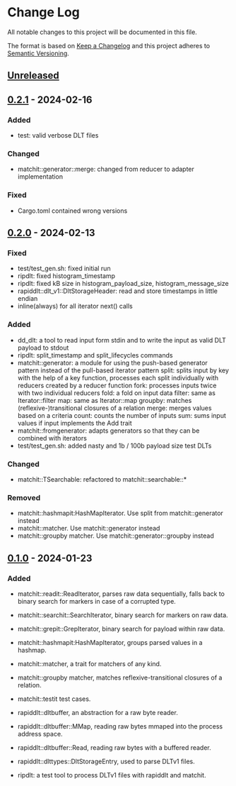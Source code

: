 # Change Log

All notable changes to this project will be documented in this file.

The format is based on [Keep a Changelog](http://keepachangelog.com/)
and this project adheres to [Semantic Versioning](http://semver.org/).

## [Unreleased]

## [0.2.1] - 2024-02-16

### Added
- test: valid verbose DLT files

### Changed
- matchit::generator::merge: changed from reducer to adapter implementation

### Fixed
- Cargo.toml contained wrong versions

## [0.2.0] - 2024-02-13

### Fixed
- test/test_gen.sh: fixed initial run
- ripdlt: fixed histogram_timestamp
- ripdlt: fixed kB size in histogram_payload_size, histogram_message_size
- rapiddlt::dlt_v1::DltStorageHeader: read and store timestamps in little endian
- inline(always) for all iterator next() calls

### Added
- dd_dlt: a tool to read input form stdin and to write the input as valid DLT payload to stdout
- ripdlt: split_timestamp and split_lifecycles commands
- matchit::generator: a module for using the push-based generator pattern instead of the pull-based iterator pattern
    split: splits input by key with the help of a key function, processes each split individually with reducers created by a reducer function
    fork: processes inputs twice with two individual reducers
    fold: a fold on input data
    filter: same as Iterator::filter
    map: same as Iterator::map
    groupby: matches (reflexive-)transitional closures of a relation
    merge: merges values based on a criteria
    count: counts the number of inputs
    sum: sums input values if input implements the Add trait
- matchit::fromgenerator: adapts generators so that they can be combined with iterators
- test/test_gen.sh: added nasty and 1b / 100b payload size test DLTs

### Changed
- matchit::TSearchable: refactored to matchit::searchable::*

### Removed
- matchit::hashmapit:HashMapIterator. Use split from matchit::generator instead
- matchit::matcher. Use matchit::generator instead
- matchit::groupby matcher. Use matchit::generator::groupby instead

## [0.1.0] - 2024-01-23

### Added
- matchit::readit::ReadIterator, parses raw data sequentially, falls back to binary search for markers in case of a corrupted type.
- matchit::searchit::SearchIterator, binary search for markers on raw data.
- matchit::grepit::GrepIterator, binary search for payload within raw data.
- matchit::hashmapit:HashMapIterator, groups parsed values in a hashmap.
- matchit::matcher, a trait for matchers of any kind.
- matchit::groupby matcher, matches reflexive-transitional closures of a relation.
- matchit::testit test cases.

- rapiddlt::dltbuffer, an abstraction for a raw byte reader.
- rapiddlt::dltbuffer::MMap, reading raw bytes mmaped into the process address space.
- rapiddlt::dltbuffer::Read, reading raw bytes with a buffered reader.
- rapiddlt::dlttypes::DltStorageEntry, used to parse DLTv1 files.

- ripdlt: a test tool to process DLTv1 files with rapiddlt and matchit.

[unreleased]: https://github.com/pgraubner/rapiddlt/compare/v0.2.1...HEAD
[0.2.1]: https://github.com/pgraubner/rapiddlt/releases/tag/v0.2.1
[0.2.0]: https://github.com/pgraubner/rapiddlt/releases/tag/v0.2.0
[0.1.0]: https://github.com/pgraubner/rapiddlt/releases/tag/v0.1.0
